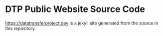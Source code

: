 # DTP Public Website Source Code

https://datatransferproject.dev is a jekyll site generated from the source in
this repository.
